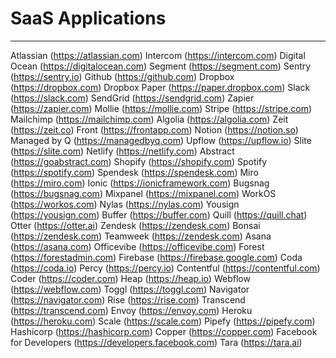 # SaaS Applications

---

Atlassian (https://atlassian.com)
Intercom (https://intercom.com)
Digital Ocean (https://digitalocean.com)
Segment (https://segment.com)
Sentry (https://sentry.io)
Github (https://github.com)
Dropbox (https://dropbox.com)
Dropbox Paper (https://paper.dropbox.com)
Slack (https://slack.com)
SendGrid (https://sendgrid.com)
Zapier (https://zapier.com)
Mollie (https://mollie.com)
Stripe (https://stripe.com)
Mailchimp (https://mailchimp.com)
Algolia (https://algolia.com)
Zeit (https://zeit.co)
Front (https://frontapp.com)
Notion (https://notion.so)
Managed by Q (https://managedbyq.com)
Upflow (https://upflow.io)
Slite (https://slite.com)
Netlify (https://netlify.com)
Abstract (https://goabstract.com)
Shopify (https://shopify.com)
Spotify (https://spotify.com)
Spendesk (https://spendesk.com)
Miro (https://miro.com)
Ionic (https://ionicframework.com)
Bugsnag (https://bugsnag.com)
Mixpanel (https://mixpanel.com)
WorkOS (https://workos.com)
Nylas (https://nylas.com)
Yousign (https://yousign.com)
Buffer (https://buffer.com)
Quill (https://quill.chat)
Otter (https://otter.ai)
Zendesk (https://zendesk.com)
Bonsai (https://zendesk.com)
Teamweek (https://zendesk.com)
Asana (https://asana.com)
Officevibe (https://officevibe.com)
Forest (https://forestadmin.com)
Firebase (https://firebase.google.com)
Coda (https://coda.io)
Percy (https://percy.io)
Contentful (https://contentful.com)
Coder (https://coder.com)
Heap (https://heap.io)
Webflow (https://webflow.com)
Toggl (https://toggl.com)
Navigator (https://navigator.com)
Rise (https://rise.com)
Transcend (https://transcend.com)
Envoy (https://envoy.com)
Heroku (https://heroku.com)
Scale (https://scale.com)
Pipefy (https://pipefy.com)
Hashicorp (https://hashicorp.com)
Copper (https://copper.com)
Facebook for Developers (https://developers.facebook.com)
Tara (https://tara.ai)
